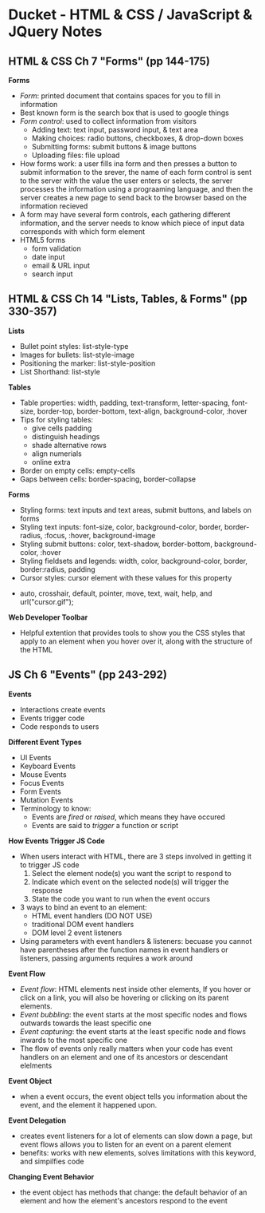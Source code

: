 # Ducket - HTML & CSS / JavaScript & JQuery Notes

## HTML & CSS Ch 7 "Forms" (pp 144-175)
**Forms**
- *Form*: printed document that contains spaces for you to fill in information
- Best known form is the search box that is used to google things
- *Form control*: used to collect information from visitors
  * Adding text: text input, password input, & text area
  * Making choices: radio buttons, checkboxes, & drop-down boxes
  * Submitting forms: submit buttons & image buttons
  * Uploading files: file upload
- How forms work: a user fills ina form and then presses a button to submit information to the srever, the name of each form control is sent to the server with the value the user enters or selects, the server processes the information using a prograaming language, and then the server creates a new page to send back to the browser based on the information recieved
- A form may have several form controls, each gathering different information, and the server needs to know which piece of input data corresponds with which form element
- HTML5 forms
  * form validation
  * date input
  * email & URL input
  * search input

## HTML & CSS Ch 14 "Lists, Tables, & Forms" (pp 330-357)
**Lists**
- Bullet point styles: list-style-type
- Images for bullets: list-style-image
- Positioning the marker: list-style-position
- List Shorthand: list-style

**Tables**
- Table properties: width, padding, text-transform, letter-spacing, font-size, border-top, border-bottom, text-align, background-color, :hover
- Tips for styling tables:
  * give cells padding
  * distinguish headings
  * shade alternative rows
  * align numerials
  * online extra
- Border on empty cells: empty-cells
- Gaps between cells: border-spacing, border-collapse

**Forms**
- Styling forms: text inputs and text areas, submit buttons, and labels on forms
- Styling text inputs: font-size, color, background-color, border, border-radius, :focus, :hover, background-image
- Styling submit buttons: color, text-shadow, border-bottom, background-color, :hover
- Styling fieldsets and legends: width, color, background-color, border, border:radius, padding
- Cursor styles: cursor element with these values for this property
* auto, crosshair, default, pointer, move, text, wait, help, and url("cursor.gif");

**Web Developer Toolbar**
- Helpful extention that provides tools to show you the CSS styles that apply to an element when you hover over it, along with the structure of the HTML

## JS Ch 6 "Events" (pp 243-292)
**Events**
- Interactions create events
- Events trigger code 
- Code responds to users

**Different Event Types**
- UI Events
- Keyboard Events
- Mouse Events
- Focus Events
- Form Events
- Mutation Events
- Terminology to know: 
  * Events are *fired* or *raised*, which means they have occured
  * Events are said to *trigger* a function or script

**How Events Trigger JS Code**
- When users interact with HTML, there are 3 steps involved in getting it to trigger JS code
  1. Select the element node(s) you want the script to respond to
  2. Indicate which event on the selected node(s) will trigger the response
  3. State the code you want to run when the event occurs
- 3 ways to bind an event to an element:
  * HTML event handlers (DO NOT USE)
  * traditional DOM event handlers
  * DOM level 2 event listeners
- Using parameters with event handlers & listeners: becuase you cannot have parentheses after the function names in event handlers or listeners, passing arguments requires a work around

**Event Flow**
- *Event flow*: HTML elements nest inside other elements, If you hover or click on a link, you will also be hovering or clicking on its parent elements.
- *Event bubbling*: the event starts at the most specific nodes and flows outwards towards the least specific one
- *Event capturing*: the event starts at the least specific node and flows inwards to the most specific one
- The flow of events only really matters when your code has event handlers on an element and one of its ancestors or descendant elelments 

**Event Object**
- when a event occurs, the event object tells you information about the event, and the element it happened upon.

**Event Delegation**
- creates event listeners for a lot of elements can slow down a page, but event flows allows you to listen for an event on a parent element
- benefits: works with new elements, solves limitations with this keyword, and simpilfies code

**Changing Event Behavior**
- the event object has methods that change: the default behavior of an element and how the element's ancestors respond to the event

